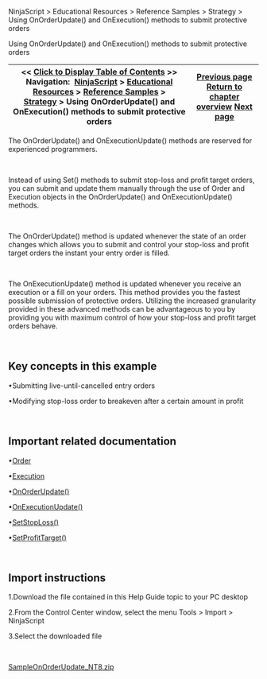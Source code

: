 ﻿


NinjaScript \> Educational Resources \> Reference Samples \> Strategy \> Using OnOrderUpdate() and OnExecution() methods to submit protective orders






















Using OnOrderUpdate() and OnExecution() methods to submit protective orders







| \<\< [Click to Display Table of Contents](using_onorderupdate_and_onexec.md) \>\> **Navigation:**     [NinjaScript](ninjascript-1.md) \> [Educational Resources](educational_resources-1.md) \> [Reference Samples](reference_samples-1.md) \> [Strategy](strategy2-1.md) \> Using OnOrderUpdate() and OnExecution() methods to submit protective orders | [Previous page](using_multiple_entry_exit_sign-1.md) [Return to chapter overview](strategy2-1.md) [Next page](using_isrising_and_isfalling_c-1.md) |
| --- | --- |











The OnOrderUpdate() and OnExecutionUpdate() methods are reserved for experienced programmers.


 


Instead of using Set() methods to submit stop\-loss and profit target orders, you can submit and update them manually through the use of Order and Execution objects in the OnOrderUpdate() and OnExecutionUpdate() methods.


 


The OnOrderUpdate() method is updated whenever the state of an order changes which allows you to submit and control your stop\-loss and profit target orders the instant your entry order is filled.


 


The OnExecutionUpdate() method is updated whenever you receive an execution or a fill on your orders. This method provides you the fastest possible submission of protective orders. Utilizing the increased granularity provided in these advanced methods can be advantageous to you by providing you with maximum control of how your stop\-loss and profit target orders behave.


 


## Key concepts in this example


•Submitting live\-until\-cancelled entry orders

•Modifying stop\-loss order to breakeven after a certain amount in profit

 


## Important related documentation


•[Order](order-1.md)

•[Execution](execution-1.md)

•[OnOrderUpdate()](onorderupdate-1.md)

•[OnExecutionUpdate()](onexecutionupdate-1.md)

•[SetStopLoss()](setstoploss-1.md)

•[SetProfitTarget()](setprofittarget-1.md)

 


## Import instructions


1\.Download the file contained in this Help Guide topic to your PC desktop

2\.From the Control Center window, select the menu Tools \> Import \> NinjaScript

3\.Select the downloaded file

 


[SampleOnOrderUpdate\_NT8\.zip](samples/SampleOnOrderUpdate_NT8.zip)








